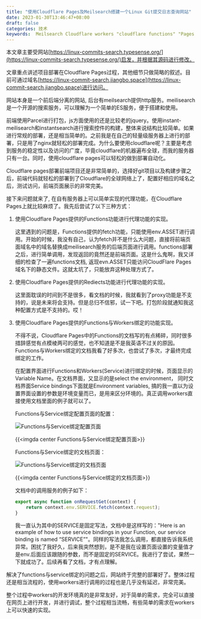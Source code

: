 ```yaml
---
title: "使用Cloudflare Pages及Meilsearch搭建一个Linux Git提交日志查询网站"
date: 2023-01-30T13:46:47+08:00
draft: false
categories: 技术
keywords:  Meilsearch Cloudflare workers "cloudflare functions" "Pages Binding Workers" "Cloudflare Page"
---
```


本文章主要受网站[https://linux-commits-search.typesense.org/](https://linux-commits-search.typesense.org/)启发，并根据其源码进行修改。

文章重点讲述项目部署在Cloudflare Pages过程，其他细节只做简略的叙述。目前可通过域名[https://linux-commit-search.jiangbo.space](https://linux-commit-search.jiangbo.space)进行访问。

网站本身是一个前后端分离的网站, 后台有meilsearch提供http服务。meilisearch是一个开源的搜索服务，可以理解为一个简单的ES服务，便于搭建和使用。

前端使用Parcel进行打包，js方面使用的还是比较老的jquery。使用instant-meilisearch和instantsearch进行搜索控件的构建，整体来说结构比较简单。如果进行常规的部署，还是相当简单的。之前我是在自己的轻量级服务器上进行的部署，只是用了nginx就轻松的部署完成。为什么要使用cloudflare呢？主要是考虑到服务的稳定性以及访问的广度，毕竟cloudflare的机器遍布全球，而我的服务器只有一台。同时，使用cloudflare pages可以轻松的做到部署自动化。

Cloudflare pages部署前端项目还是非常简单的，选择好git项目以及构建步骤之后，前端代码就轻松的部署到了Cloudflare的全球网络上了，配置好相应的域名之后，测试访问，前端页面展示的非常完美。

接下来问题就来了, 在自有服务器上可以简单实现的代理功能，在Cloudflare Pages上就比较麻烦了。我先后尝试了以下三种方式：

1. 使用Cloudflare Pages提供的Functions功能进行代理功能的实现。

    这里遇到的问题是，Functions提供的fetch功能，只能使用env.ASSET进行调用。开始的时候，我没有自己，认为fetch并不是什么大问题，直接将前端页面域名中的域名替换成meilisearch服务的后端页面进行调用。functions部署之后，进行简单调用，发现返回的竟然还是前端页面。这是什么鬼啊，我又详细的检查了一遍functions文档, 返现evn.ASSET只能访问CloudFlare Pages域名下的静态文件。这就太坑了，只能放弃这种处理方式了。

2. 使用Cloudflare Pages提供的Rediects功能进行代理功能的实现。

    这里面耽误的时间到不是很多，看文档的时候，我就看到了proxy功能是不支持的，说是未来将会支持。但是总归不信邪，试一下吧。打包阶段就通知我这种配置方式是不支持的。哎！

3. 使用Cloudflare Pages提供的Functions与Workers绑定的功能实现。

    不得不说，Cloudflare Pages中的Functions的文档写的有点稀碎，同时很多措辞感觉有点模棱两可的感觉，也不知道是不是我英语不过关的原因。Functions与Workers绑定的文档我看了好多次，也尝试了多次，才最终完成绑定的工作。

    在配置界面进行Functions和Workers(Service)进行绑定的时候，页面显示的Variable Name。在文档界面，又显示的是select the environment， 同时文档界面Service bindings下面就是Environment variables, 搞的我一直以为设置界面设置的参数是环境变量而已，是用来区分环境的。真正调用workers直接使用文档里面的例子就可以了。

    Functions与Service绑定配置页面的配置：

    ![Functions与Service绑定配置页面](/img/20230130142855.png)

    {{<imgda center Functions与Service绑定配置页面>}}

    Functions与Service绑定的文档页面：

    ![Functions与Service绑定的文档页面](/img/20230130143208.png)

    {{<imgda center Functions与Service绑定的文档页面>}}


    文档中的调用服务的例子如下：

    ``` javascript
    export async function onRequestGet(context) {    
        return context.env.SERVICE.fetch(context.request);
    }
    ```

    我一直认为其中的SERVICE是固定写法，文档中是这样写的："Here is an example of how to use service bindings in your Function, our service binding is named “SERVICE”"。同样的写法我怎么调用，都直接告诉我系统异常。困扰了我好久，后来我突然想到，是不是我在设置页面设置的变量值才是env.后面应该跟随的参数，而不是固定的SERVICE。我进行了尝试，果然一下就成功了。后续再看了文档，才有点理解。

解决了functions与service绑定的问题之后，网站终于完整的部署好了。整体过程还是相当流程的，使用workers进行调用的过程也是几乎没有延迟，非常完美。

整个过程中workers的开发环境真的是非常友好，对于简单的需求，完全可以直接在网页上进行开发，并进行调试，整个过程相当流畅，有些简单的需求在workers上可以快速的实现。

